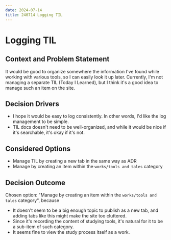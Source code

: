 ```yaml
---
date: 2024-07-14
title: 240714 Logging TIL
---
```


# Logging TIL

## Context and Problem Statement

It would be good to organize somewhere the information I've found while working with various tools, so I can easily look it up later. Currently, I'm not managing a separate TIL (Today I Learned), but I think it's a good idea to manage such an item on the site.

## Decision Drivers

* I hope it would be easy to log consistently. In other words, I'd like the log management to be simple.
* TIL docs doesn't need to be well-organized, and while it would be nice if it's searchable, it's okay if it's not.


## Considered Options

* Manage TIL by creating a new tab in the same way as ADR
* Manage by creating an item within the `works/tools and tales` category


## Decision Outcome

Chosen option: "Manage by creating an item within the `works/tools and tales` category", because

* It doesn't seem to be a big enough topic to publish as a new tab, and adding tabs like this might make the site too cluttered.
* Since it's recording the content of studying tools, it's natural for it to be a sub-item of such category.
* It seems fine to view the study process itself as a work.